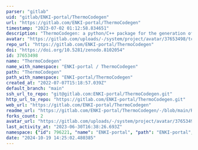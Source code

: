 ```yaml
---
parser: "gitlab"
uid: "gitlab/ENKI-portal/ThermoCodegen"
url: "https://gitlab.com/ENKI-portal/ThermoCodegen"
timestamp: "2023-07-02 01:12:58.834651"
description: "ThermoCodegen: a python/C++ package for the generation of custom thermodynamic models"
avatar: "https://gitlab.com/uploads/-/system/project/avatar/37653498/tcg_logo_cropped.png"
repo_url: "https://gitlab.com/ENKI-portal/ThermoCodegen"
doi: "https://doi.org/10.5281/zenodo.8102054"
id: 37653498
name: "ThermoCodegen"
name_with_namespace: "ENKI-portal / ThermoCodegen"
path: "ThermoCodegen"
path_with_namespace: "ENKI-portal/ThermoCodegen"
created_at: "2022-07-07T15:18:57.039Z"
default_branch: "main"
ssh_url_to_repo: "git@gitlab.com:ENKI-portal/ThermoCodegen.git"
http_url_to_repo: "https://gitlab.com/ENKI-portal/ThermoCodegen.git"
web_url: "https://gitlab.com/ENKI-portal/ThermoCodegen"
readme_url: "https://gitlab.com/ENKI-portal/ThermoCodegen/-/blob/main/README.md"
forks_count: 2
avatar_url: "https://gitlab.com/uploads/-/system/project/avatar/37653498/tcg_logo_cropped.png"
last_activity_at: "2023-06-30T16:38:26.693Z"
namespace: {"id": 796221, "name": "ENKI-portal", "path": "ENKI-portal", "kind": "group", "full_path": "ENKI-portal", "parent_id": null, "avatar_url": "/uploads/-/system/group/avatar/796221/Enki.png", "web_url": "https://gitlab.com/groups/ENKI-portal"}
date: "2024-10-19 14:25:02.480385"
---
```

